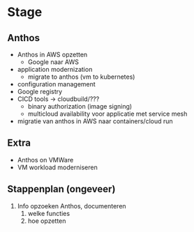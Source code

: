 # Stage

## Anthos

- Anthos in AWS opzetten
  - Google naar AWS
- application modernization
  - migrate to anthos (vm to kubernetes)
- configuration management
- Google registry
- CICD tools -> cloudbuild/???
  - binary authorization (image signing)
  - multicloud availability voor applicatie met service mesh
- migratie van anthos in AWS naar containers/cloud run

## Extra

- Anthos on VMWare
- VM workload moderniseren

## Stappenplan (ongeveer)

1. Info opzoeken Anthos, documenteren
   1. welke functies
   2. hoe opzetten